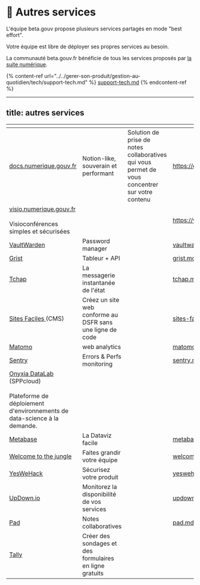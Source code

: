 # 📡 Autres services

L'équipe beta.gouv propose plusieurs services partagés en mode "best effort".

Votre équipe est libre de déployer ses propres services au besoin.

La communauté beta.gouv.fr bénéficie de tous les services proposés par [la suite numérique](https://lasuite.numerique.gouv.fr/).

{% content-ref url="../../gerer-son-produit/gestion-au-quotidien/tech/support-tech.md" %}
[support-tech.md](../../gerer-son-produit/gestion-au-quotidien/tech/support-tech.md)
{% endcontent-ref %}

---
title: autres services
---

<table data-view="cards"><thead><tr><th></th><th></th><th></th><th data-hidden data-card-target data-type="content-ref"></th><th data-hidden data-card-cover data-type="files"></th></tr></thead><tbody><tr><td><a href="https://docs.numerique.gouv.fr">docs.numerique.gouv.fr</a></td><td>Notion-like, souverain et performant</td><td>Solution de prise de notes collaboratives qui vous permet de vous concentrer sur votre contenu</td><td><a href="https://docs.numerique.gouv.fr">https://docs.numerique.gouv.fr</a></td><td><a href="../assets/Capture d’écran 2025-02-05 à 10.59.37.png">Capture d’écran 2025-02-05 à 10.59.37.png</a></td></tr><tr><td><a href="https://visio.numerique.gouv.fr">visio.numerique.gouv.fr</a><br><br>Visioconférences simples et sécurisées</td><td></td><td></td><td><a href="https://visio.numerique.gouv.fr">https://visio.numerique.gouv.fr</a></td><td><a href="../assets/Capture d’écran 2024-11-28 à 11.41.11 copie.png">Capture d’écran 2024-11-28 à 11.41.11 copie.png</a></td></tr><tr><td><a href="../../les-outils-de-la-communaute/autres-services/vaultwarden/">VaultWarden</a></td><td>Password manager</td><td></td><td><a href="../../les-outils-de-la-communaute/autres-services/vaultwarden/">vaultwarden</a></td><td><a href="../assets/Vaultwarden-1024x651.jpg">Vaultwarden-1024x651.jpg</a></td></tr><tr><td><a href="../../les-outils-de-la-communaute/autres/grist.md">Grist</a></td><td>Tableur + API</td><td></td><td><a href="../../les-outils-de-la-communaute/autres/grist.md">grist.md</a></td><td><a href="../assets/product-lp-hero2.png">product-lp-hero2.png</a></td></tr><tr><td><a href="../../les-outils-de-la-communaute/autres-services/tchap.md">Tchap</a></td><td>La messagerie instantanée de l'état</td><td></td><td><a href="../../les-outils-de-la-communaute/autres-services/tchap.md">tchap.md</a></td><td><a href="../assets/tchap.png">tchap.png</a></td></tr><tr><td><a href="https://sites-faciles.beta.numerique.gouv.fr/">Sites Faciles </a>(CMS)</td><td>Créez un site web conforme au DSFR sans une ligne de code</td><td></td><td><a href="../../les-outils-de-la-communaute/autres-services/sites-faciles.md">sites-faciles.md</a></td><td><a href="../assets/Capture d’écran 2024-09-30 à 16.20.14.png">Capture d’écran 2024-09-30 à 16.20.14.png</a></td></tr><tr><td><a href="../../les-outils-de-la-communaute/autres/matomo.md">Matomo</a></td><td>web analytics</td><td></td><td><a href="../../les-outils-de-la-communaute/autres/matomo.md">matomo.md</a></td><td><a href="../assets/matomo-home.png">matomo-home.png</a></td></tr><tr><td><a href="../../les-outils-de-la-communaute/autres/sentry.md">Sentry</a></td><td>Errors &#x26; Perfs monitoring</td><td></td><td><a href="../../les-outils-de-la-communaute/autres/sentry.md">sentry.md</a></td><td><a href="../assets/CleanShot_2023-12-08_at_07.23.33_2x.png">CleanShot_2023-12-08_at_07.23.33_2x.png</a></td></tr><tr><td><a href="https://datalab.sspcloud.fr/">Onyxia DataLab</a> (SPPcloud)<br><br>Plateforme de déploiement d'environnements de data-science à la demande.</td><td></td><td></td><td></td><td><a href="../assets/Capture d’écran 2025-01-31 à 11.34.02.png">Capture d’écran 2025-01-31 à 11.34.02.png</a></td></tr><tr><td><a href="../../les-outils-de-la-communaute/autres/metabase/">Metabase</a></td><td>La Dataviz facile</td><td></td><td><a href="../../les-outils-de-la-communaute/autres/metabase/">metabase</a></td><td><a href="../assets/metabase.png">metabase.png</a></td></tr><tr><td><a href="../../les-outils-de-la-communaute/autres-services/welcome-to-the-jungle/">Welcome to the jungle</a></td><td>Faites grandir votre équipe</td><td></td><td><a href="../../les-outils-de-la-communaute/autres-services/welcome-to-the-jungle/">welcome-to-the-jungle</a></td><td><a href="../assets/wttj.webp">wttj.webp</a></td></tr><tr><td><a href="../../les-outils-de-la-communaute/autres/yeswehack.md">YesWeHack</a></td><td>Sécurisez votre produit</td><td></td><td><a href="../../les-outils-de-la-communaute/autres/yeswehack.md">yeswehack.md</a></td><td><a href="../assets/yeswehack.jpg">yeswehack.jpg</a></td></tr><tr><td><a href="../../les-outils-de-la-communaute/autres-services/updown.io.md">UpDown.io</a></td><td>Monitorez la disponibilité de vos services</td><td></td><td><a href="../../les-outils-de-la-communaute/autres-services/updown.io.md">updown.io.md</a></td><td><a href="../assets/updown-dashboard.png">updown-dashboard.png</a></td></tr><tr><td><a href="../../les-outils-de-la-communaute/autres/pad.md">Pad</a></td><td>Notes collaboratives</td><td></td><td><a href="../../les-outils-de-la-communaute/autres/pad.md">pad.md</a></td><td><a href="../assets/Capture d’écran 2024-08-22 à 14.07.03.png">Capture d’écran 2024-08-22 à 14.07.03.png</a></td></tr><tr><td><a href="../../les-outils-de-la-communaute/autres-services/tally.md">Tally</a></td><td>Créer des sondages et des formulaires en ligne gratuits</td><td></td><td></td><td><a href="../assets/tallylogo.png">tallylogo.png</a></td></tr></tbody></table>

